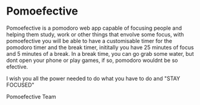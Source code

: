 # Pomoefective

Pomoefective is a pomodoro web app capable of focusing people and helping them study, work or other things that envolve some focus, with pomoefective
you will be able to have a customisable timer for the pomodoro timer and the break timer, inititally you have 25 minutes of focus and 5 minutes
of a break. In a break time, you can go grab some water, but dont open your phone or play games, if so, pomodoro wouldnt be so efective.

I wish you all the power needed to do what you have to do and "STAY FOCUSED"

Pomoefective Team
